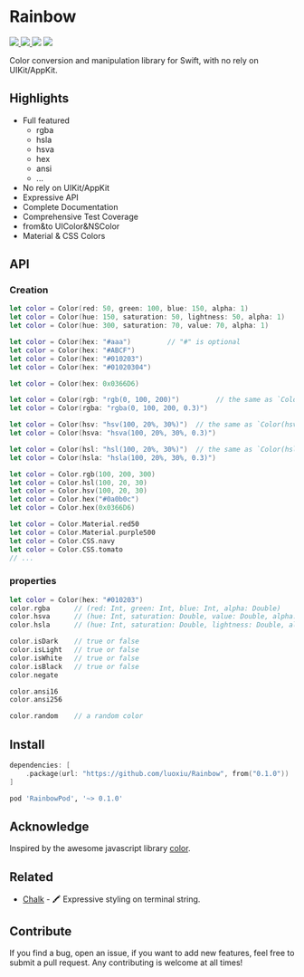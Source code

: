 # Rainbow

<p>
<a href="https://github.com/luoxiu/Rainbow/actions">
  <img src="https://github.com/luoxiu/Rainbow/workflows/swift/badge.svg">
</a>
<a href="https://github.com/luoxiu/Rainbow/releases">
  <img src="https://img.shields.io/github/tag/luoxiu/Rainbow.svg">
</a>
<img src="https://img.shields.io/badge/platform-iOS%20%7C%20macOS%20%7C%20watchOS%20%7C%20tvOS%20%7C%20Linux-lightgrey.svg">
<img src="https://img.shields.io/github/license/luoxiu/Rainbow.svg">
</p>
<p>Color conversion and manipulation library for Swift, with no rely on UIKit/AppKit.</p>

## Highlights

- Full featured
	- rgba
	- hsla
	- hsva
	- hex
	- ansi
	- ...
- No rely on UIKit/AppKit
- Expressive API
- Complete Documentation
- Comprehensive Test Coverage
- from&to UIColor&NSColor
- Material & CSS Colors

## API

### Creation

```swift
let color = Color(red: 50, green: 100, blue: 150, alpha: 1)
let color = Color(hue: 150, saturation: 50, lightness: 50, alpha: 1)
let color = Color(hue: 300, saturation: 70, value: 70, alpha: 1)

let color = Color(hex: "#aaa")         // "#" is optional
let color = Color(hex: "#ABCF")        
let color = Color(hex: "#010203")      
let color = Color(hex: "#01020304")    

let color = Color(hex: 0x0366D6)

let color = Color(rgb: "rgb(0, 100, 200)")         // the same as `Color(rgba:)"
let color = Color(rgba: "rgba(0, 100, 200, 0.3)")

let color = Color(hsv: "hsv(100, 20%, 30%)")  // the same as `Color(hsva:)"
let color = Color(hsva: "hsva(100, 20%, 30%, 0.3)")

let color = Color(hsl: "hsl(100, 20%, 30%)")  // the same as `Color(hsla:)"
let color = Color(hsla: "hsla(100, 20%, 30%, 0.3)")

let color = Color.rgb(100, 200, 300)
let color = Color.hsl(100, 20, 30)
let color = Color.hsv(100, 20, 30)
let color = Color.hex("#0a0b0c")
let color = Color.hex(0x0366D6)

let color = Color.Material.red50
let color = Color.Material.purple500
let color = Color.CSS.navy
let color = Color.CSS.tomato
// ...
```

### properties

```swift
let color = Color(hex: "#010203")
color.rgba      // (red: Int, green: Int, blue: Int, alpha: Double)
color.hsva      // (hue: Int, saturation: Double, value: Double, alpha: Double)
color.hsla      // (hue: Int, saturation: Double, lightness: Double, alpha: Double)

color.isDark    // true or false
color.isLight   // true or false
color.isWhite   // true or false
color.isBlack   // true or false
color.negate

color.ansi16
color.ansi256

color.random    // a random color
```

## Install

```swift
dependencies: [
    .package(url: "https://github.com/luoxiu/Rainbow", from("0.1.0"))
]
```

```ruby
pod 'RainbowPod', '~> 0.1.0'
```

## Acknowledge

Inspired by the awesome javascript library [color](https://github.com/Qix-/color).

## Related

- [Chalk](https://github.com/luoxiu/Chalk) - 🖍 Expressive styling on terminal string.

## Contribute

If you find a bug, open an issue, if you want to add new features, feel free to submit a pull request. Any contributing is welcome at all times!

